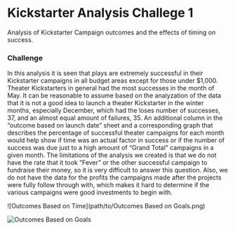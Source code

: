 # Kickstarter Analysis Challege 1
Analysis of Kickstarter Campaign outcomes and the effects of timing on success.
### Challenge

In this analysis it is seen that plays are extremely successful in their Kickstarter campaigns in all budget areas except for those under $1,000. Theater Kickstarters in general had the most successes in the month of May. It can be reasonable to assume based on the analyzation of the data that it is not a good idea to launch a theater Kickstarter in the winter months, especially December, which had the loses number of successes, 37, and an almost equal amount of failures, 35.
An additional column in the “outcome based on launch date” sheet and a corresponding graph that describes the percentage of successful theater campaigns for each month would help show if time was an actual factor in success or if the number of success was due just to a high amount of “Grand Total” campaigns in a given month.
The limitations of the analysis we created is that we do not have the rate that it took “Fever” or the other successful campaign to fundraise their money, so it is very difficult to answer this question. Also, we do not have the data for the profits the campaigns made after the projects were fully follow through with, which makes it hard to determine if the various campaigns were good investments to begin with.

![Outcomes Based on Time](path/to/Outcomes Based on Goals.png)

![Outcomes Based on Goals](path/to/Outcomes_Based_on_Goals.png)
